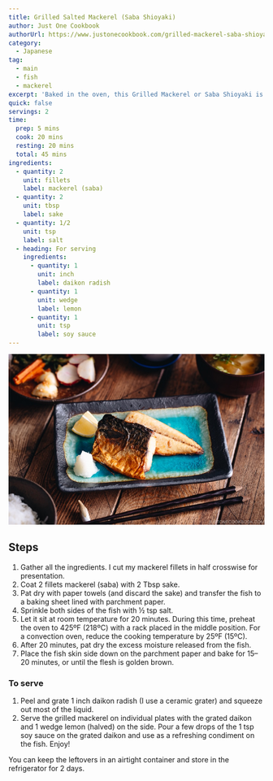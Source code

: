 ```yaml
---
title: Grilled Salted Mackerel (Saba Shioyaki)
author: Just One Cookbook
authorUrl: https://www.justonecookbook.com/grilled-mackerel-saba-shioyaki/
category:
  - Japanese
tag:
  - main
  - fish
  - mackerel
excerpt: 'Baked in the oven, this Grilled Mackerel or Saba Shioyaki is the simplest fish recipe you can make on a busy weeknight. Serve steamed rice, miso soup, and a side salad to accompany this flavorful fish!'
quick: false
servings: 2
time:
  prep: 5 mins
  cook: 20 mins
  resting: 20 mins
  total: 45 mins
ingredients:
  - quantity: 2
    unit: fillets
    label: mackerel (saba)
  - quantity: 2
    unit: tbsp
    label: sake
  - quantity: 1/2
    unit: tsp
    label: salt
  - heading: For serving
    ingredients:
      - quantity: 1
        unit: inch
        label: daikon radish
      - quantity: 1
        unit: wedge
        label: lemon
      - quantity: 1
        unit: tsp
        label: soy sauce
---
```


![](./grilled-salted-mackerel.jpg)

## Steps

1. Gather all the ingredients. I cut my mackerel fillets in half crosswise for presentation.
2. Coat 2 fillets mackerel (saba) with 2 Tbsp sake.
3. Pat dry with paper towels (and discard the sake) and transfer the fish to a baking sheet lined with parchment paper.
4. Sprinkle both sides of the fish with ½ tsp salt.
5. Let it sit at room temperature for 20 minutes. During this time, preheat the oven to 425ºF (218ºC) with a rack placed in the middle position. For a convection oven, reduce the cooking temperature by 25ºF (15ºC).
6. After 20 minutes, pat dry the excess moisture released from the fish.
7. Place the fish skin side down on the parchment paper and bake for 15–20 minutes, or until the flesh is golden brown.

### To serve

1. Peel and grate 1 inch daikon radish (I use a ceramic grater) and squeeze out most of the liquid.
2. Serve the grilled mackerel on individual plates with the grated daikon and 1 wedge lemon (halved) on the side. Pour a few drops of the 1 tsp soy sauce on the grated daikon and use as a refreshing condiment on the fish. Enjoy!

You can keep the leftovers in an airtight container and store in the refrigerator for 2 days.
